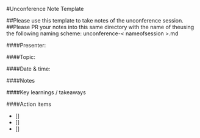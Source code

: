 #Unconference Note Template

##Please use this template to take notes of the unconference session. 
##Please PR your notes into this same directory with the name of theusing the following naming scheme: unconference-< nameofsession >.md

####Presenter:

####Topic:

####Date & time:

####Notes




####Key learnings / takeaways




####Action items
- [] 
- []
- []
